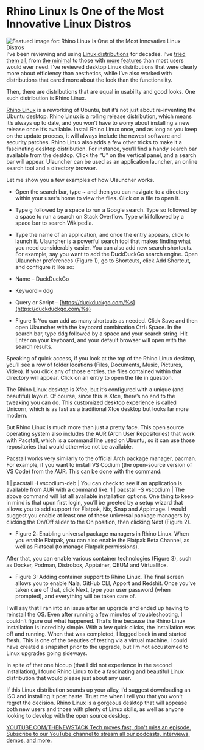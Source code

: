 # Rhino Linux Is One of the Most Innovative Linux Distros
![Featued image for: Rhino Linux Is One of the Most Innovative Linux Distros](https://cdn.thenewstack.io/media/2024/12/3e57223b-rhinolinuxhero-1024x578.jpeg)
I’ve been reviewing and using [Linux distributions](https://thenewstack.io/pop_os-one-of-the-best-linux-distros-for-creators-of-all-types/) for decades. I’ve [tried them all](https://thenewstack.io/syslinuxos-a-linux-distro-for-system-administrators/), from [the minimal](https://thenewstack.io/truenas-a-linux-distro-for-low-cost-network-attached-storage/) to those with [more features](https://thenewstack.io/10-reasons-to-choose-ubuntu-server-over-the-competition/) than most users would ever need. I’ve reviewed desktop Linux distributions that were clearly more about efficiency than aesthetics, while I’ve also worked with distributions that cared more about the look than the functionality.

Then, there are distributions that are equal in usability and good looks. One such distribution is Rhino Linux.

[Rhino Linux](https://rhinolinux.org) is a reworking of Ubuntu, but it’s not just about re-inventing the Ubuntu desktop. Rhino Linux is a rolling release distribution, which means it’s always up to date, and you won’t have to worry about installing a new release once it’s available. Install Rhino Linux once, and as long as you keep on the update process, it will always include the newest software and security patches.
Rhino Linux also adds a few other tricks to make it a fascinating desktop distribution. For instance, you’ll find a handy search bar available from the desktop. Click the “U” on the vertical panel, and a search bar will appear. Ulauncher can be used as an application launcher, an online search tool and a directory browser.

Let me show you a few examples of how Ulauncher works.

- Open the search bar, type ~ and then you can navigate to a directory within your user’s home to view the files. Click on a file to open it.
- Type g followed by a space to run a Google search. Type so followed by a space to run a search on Stack Overflow. Type wiki followed by a space bar to search Wikipedia.
- Type the name of an application, and once the entry appears, click to launch it.
Ulauncher is a powerful search tool that makes finding what you need considerably easier. You can also add new search shortcuts. For example, say you want to add the DuckDuckGo search engine. Open Ulauncher preferences (Figure 1), go to Shortcuts, click Add Shortcut, and configure it like so:

- Name – DuckDuckGo
- Keyword – ddg
- Query or Script –
[https://duckduckgo.com/%s](https://duckduckgo.com/%s)

- Figure 1: You can add as many shortcuts as needed.
Click Save and then open Ulauncher with the keyboard combination Ctrl+Space. In the search bar, type ddg followed by a space and your search string. Hit Enter on your keyboard, and your default browser will open with the search results.

Speaking of quick access, if you look at the top of the Rhino Linux desktop, you’ll see a row of folder locations (Files, Documents, Music, Pictures, Video). If you click any of those entries, the files contained within that directory will appear. Click on an entry to open the file in question.

The Rhino Linux desktop is Xfce, but it’s configured with a unique (and beautiful) layout. Of course, since this is Xfce, there’s no end to the tweaking you can do. This customized desktop experience is called Unicorn, which is as fast as a traditional Xfce desktop but looks far more modern.

But Rhino Linux is much more than just a pretty face. This open source operating system also includes the AUR (Arch User Repositories) that work with Pacstall, which is a command line used on Ubuntu, so it can use those repositories that would otherwise not be available.

Pacstall works very similarly to the official Arch package manager, pacman. For example, if you want to install VS Codium (the open-source version of VS Code) from the AUR. This can be done with the command:

1 |
pacstall -I vscodium-deb |
You can check to see if an application is available from AUR with a command like:
1 |
pacstall -S vscodium |
The above command will list all available installation options.
One thing to keep in mind is that upon first login, you’ll be greeted by a setup wizard that allows you to add support for Flatpak, Nix, Snap and AppImage. I would suggest you enable at least one of these universal package managers by clicking the On/Off slider to the On position, then clicking Next (Figure 2).


- Figure 2: Enabling universal package managers in Rhino Linux.
When you enable Flatpak, you can also enable the Flatpak Beta Channel, as well as Flatseal (to manage Flatpak permissions).

After that, you can enable various container technologies (Figure 3), such as Docker, Podman, Distrobox, Apptainer, QEUM and VirtualBox.


- Figure 3: Adding container support to Rhino Linux.
The final screen allows you to enable Nala, GitHub CLI, Apport and Redshit. Once you’ve taken care of that, click Next, type your user password (when prompted), and everything will be taken care of.

I will say that I ran into an issue after an upgrade and ended up having to reinstall the OS. Even after running a few minutes of troubleshooting, I couldn’t figure out what happened. That’s fine because the Rhino Linux installation is incredibly simple. With a few quick clicks, the installation was off and running. When that was completed, I logged back in and started fresh. This is one of the beauties of testing via a virtual machine. I could have created a snapshot prior to the upgrade, but I’m not accustomed to Linux upgrades going sideways.

In spite of that one hiccup (that I did not experience in the second installation), I found Rhino Linux to be a fascinating and beautiful Linux distribution that would please just about any user.

If this Linux distribution sounds up your alley, I’d suggest downloading an ISO and installing it post haste. Trust me when I tell you that you won’t regret the decision. Rhino Linux is a gorgeous desktop that will appease both new users and those with plenty of Linux skills, as well as anyone looking to develop with the open source desktop.

[
YOUTUBE.COM/THENEWSTACK
Tech moves fast, don't miss an episode. Subscribe to our YouTube
channel to stream all our podcasts, interviews, demos, and more.
](https://youtube.com/thenewstack?sub_confirmation=1)